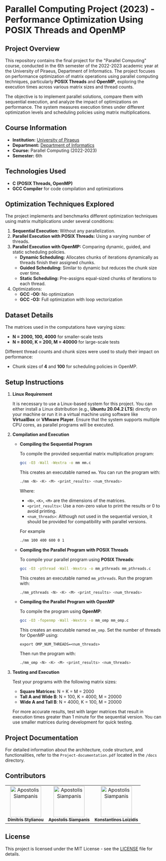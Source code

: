 # Parallel Computing Project (2023) - Performance Optimization Using POSIX Threads and OpenMP

## Project Overview

This repository contains the final project for the "Parallel Computing" course, conducted in the 6th semester of the 2022-2023 academic year at the University of Piraeus, Department of Informatics. The project focuses on performance optimization of matrix operations using parallel computing techniques, particularly **POSIX Threads** and **OpenMP**, exploring the execution times across various matrix sizes and thread counts.

The objective is to implement parallel solutions, compare them with sequential execution, and analyze the impact of optimizations on performance. The system measures execution times under different optimization levels and scheduling policies using matrix multiplications.

## Course Information

- **Institution:** [University of Piraeus](https://www.unipi.gr/en/)
- **Department:** [Department of Informatics](https://cs.unipi.gr/en/)
- **Course:** Parallel Computing (2022-2023)
- **Semester:** 6th

## Technologies Used

- **C (POSIX Threads, OpenMP)**
- **GCC Compiler** for code compilation and optimizations

## Optimization Techniques Explored

The project implements and benchmarks different optimization techniques using matrix multiplications under several conditions:

1. **Sequential Execution:** Without any parallelization.
2. **Parallel Execution with POSIX Threads:** Using a varying number of threads.
3. **Parallel Execution with OpenMP:** Comparing dynamic, guided, and static scheduling policies.
    - **Dynamic Scheduling:** Allocates chunks of iterations dynamically as threads finish their assigned chunks.
    - **Guided Scheduling:** Similar to dynamic but reduces the chunk size over time.
    - **Static Scheduling:** Pre-assigns equal-sized chunks of iterations to each thread.
4. Optimizations:
    - **GCC -O0:** No optimization
    - **GCC -O3:** Full optimization with loop vectorization

## Dataset Details

The matrices used in the computations have varying sizes:

- **N = 2000, 100, 4000** for smaller-scale tests
- **N = 8000, K = 200, M = 40000** for large-scale tests

Different thread counts and chunk sizes were used to study their impact on performance:

- Chunk sizes of **4** and **100** for scheduling policies in OpenMP.

## Setup Instructions

1. **Linux Requirement**

    It is necessary to use a Linux-based system for this project. You can either install a Linux distribution (e.g., **Ubuntu 20.04.2 LTS**) directly on your machine or run it in a virtual machine using software like **VirtualBox** or **VMware Player**. Ensure that the system supports multiple CPU cores, as parallel programs will be executed.

2. **Compilation and Execution**

    - **Compiling the Sequential Program**

        To compile the provided sequential matrix multiplication program:

        ```bash
        gcc -O3 -Wall -Wextra -o mm mm.c
        ```

        This creates an executable named `mm`. You can run the program with:

        ```bash
        ./mm <N> <K> <M> <print_results> <num_threads>
        ```

        Where:

        - `<N>`, `<K>`, `<M>` are the dimensions of the matrices.
        - `<print_results>`: Use a non-zero value to print the results or 0 to avoid printing.
        - `<num_threads>`: Although not used in the sequential version, it should be provided for compatibility with parallel versions.

        For example

        ```bash
        ./mm 100 400 600 0 1
        ```

    - **Compiling the Parallel Program with POSIX Threads**
  
        To compile your parallel program using **POSIX Threads**:

        ```bash
        gcc -O3 -pthread -Wall -Wextra -o mm_pthreads mm_pthreads.c
        ```

        This creates an executable named `mm_pthreads`. Run the program with:

        ```bash
        ./mm_pthreads <N> <K> <M> <print_results> <num_threads>
        ```

    - **Compiling the Parallel Program with OpenMP**
  
       To compile the program using **OpenMP**:

       ```bash
       gcc -O3 -fopenmp -Wall -Wextra -o mm_omp mm_omp.c
       ```

       This creates an executable named `mm_omp`. Set the number of threads for OpenMP using:

       ```basj
       export OMP_NUM_THREADS=<num_threads>
       ```

       Then run the program with:

       ```bash
       ./mm_omp <N> <K> <M> <print_results> <num_threads>
       ```

3. **Testing and Execution**

    Test your programs with the following matrix sizes:

    - **Square Matrices**: N = K = M = 2000
    - **Tall A and Wide B**: N = 100, K = 4000, M = 20000
    - **Wide A and Tall B**: N = 4000, K = 100, M = 20000
  
    For more accurate results, test with larger matrices that result in execution times greater than 1 minute for the sequential version. You can use smaller matrices during development for quick testing.

## Project Documentation

For detailed information about the architecture, code structure, and functionalities, refer to the `Project-documentation.pdf` located in the `/docs` directory.

## Contributors

<table>
      <td align="center"><a href="https://github.com/dimitrisstyl7"><img src="https://avatars.githubusercontent.com/u/75742419?v=4" width="100px;" alt="Apostolis Siampanis"/><br /><sub><b>Dimitris Stylianou</b></sub></a><br /></td>
      <td align="center"><a href="https://github.com/ApostolisSiampanis"><img src="https://avatars.githubusercontent.com/u/75365398?v=4" width="100px;" alt="Apostolis Siampanis"/><br /><sub><b>Apostolis Siampanis</b></sub></a><br /></td>
      <td align="center"><a href="https://github.com/kostas96674"><img src="https://avatars.githubusercontent.com/u/79859276?v=4" width="100px;" alt="Apostolis Siampanis"/><br /><sub><b>Konstantinos Loizidis</b></sub></a><br /></td>
</table>

## License

This project is licensed under the MIT License - see the [LICENSE](./LICENSE) file for details.
